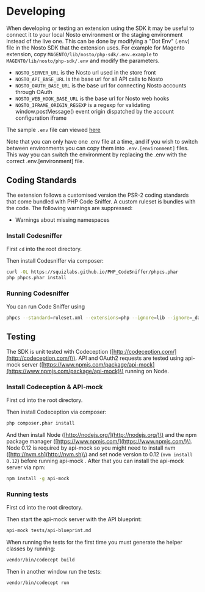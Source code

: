 # Developing

When developing or testing an extension using the SDK it may be useful to connect it to your local Nosto environment or the staging environment instead of the live one. This can be done by modifying a "Dot Env" \(.env\) file in the Nosto SDK that the extension uses. For example for Magento extension, copy `MAGENTO/lib/nosto/php-sdk/.env.example` to `MAGENTO/lib/nosto/php-sdk/.env` and modify the parameters.

* `NOSTO_SERVER_URL` is the Nosto url used in the store front 
* `NOSTO_API_BASE_URL` is the base url for all API calls to Nosto
* `NOSTO_OAUTH_BASE_URL` is the base url for connecting Nosto accounts through OAuth
* `NOSTO_WEB_HOOK_BASE_URL` is the base url for Nosto web hooks
* `NOSTO_IFRAME_ORIGIN_REGEXP` is a regexp for validating window.postMessage\(\) event origin dispatched by the account configuration iframe 

The sample `.env` file can viewed [here](https://github.com/Nosto/nosto-php-sdk/blob/master/src/.env)

Note that you can only have one .env file at a time, and if you wish to switch between environments you can copy them into `.env.[environment]` files. This way you can switch the environment by replacing the .env with the correct .env.\[environment\] file.

## Coding Standards

The extension follows a customised version the PSR-2 coding standards that come bundled with PHP Code Sniffer. A custom ruleset is bundles with the code. The following warnings are suppressed:

* Warnings about missing namespaces

### Install Codesniffer

First `cd` into the root directory.

Then install Codesniffer via composer:

```bash
curl -OL https://squizlabs.github.io/PHP_CodeSniffer/phpcs.phar
php phpcs.phar install
```

### Running Codesniffer

You can run Code Sniffer using

```bash
phpcs --standard=ruleset.xml --extensions=php --ignore=lib --ignore=_data --ignore=_support --ignore=tests .`
```

## Testing

The SDK is unit tested with Codeception \([http://codeception.com/](http://codeception.com/)\). API and OAuth2 requests are tested using api-mock server \([https://www.npmjs.com/package/api-mock](https://www.npmjs.com/package/api-mock)\) running on Node.

### Install Codeception & API-mock

First cd into the root directory.

Then install Codeception via composer:

```bash
php composer.phar install
```

And then install Node \([http://nodejs.org/](http://nodejs.org/)\) and the npm package manager \([https://www.npmjs.com/](https://www.npmjs.com/)\). Node 0.12 is required by api-mock so you might need to install nvm \([http://nvm.sh](http://nvm.sh)\) and set node version to 0.12 \(`nvm install 0.12`\) before running api-mock . After that you can install the api-mock server via npm:

```bash
npm install -g api-mock
```

### Running tests

First cd into the root directory.

Then start the api-mock server with the API blueprint:

```bash
api-mock tests/api-blueprint.md
```

When running the tests for the first time you must generate the helper classes by running:

```bash
vendor/bin/codecept build
```

Then in another window run the tests:

```bash
vendor/bin/codecept run
```


